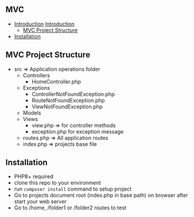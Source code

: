 <h2>MVC</h2>

<ul>
    <li>
        <a href="#introduction">Introduction</a>
        <a href="#introduction">Introduction</a>
        <ul><li><a href="#project-structure">MVC Project Structure</a></li></ul> 
    </li>
    <li><a href="#installation">Installation</a></li>
</ul>

 
 <div id="project-structure">
     <h2>MVC Project Structure</h2>
     <ul>
        <li>
            src => Application operations folder
            <ul>
                <li>Controllers
                    <ul>
                        <li>HomeController.php</li>
                    </ul>
                </li>
                <li>Exceptions
                  <ul>
                      <li>ControllerNotFoundException.php</li>
                    <li>RouteNotFoundException.php</li>
                    <li>ViewNotFoundException.php</li>
                  </ul>
                </li>
                <li>Models</li>
                <li>Views  
                    <ul>
                        <li>view.php => for controller methods</li>
                        <li>exception.php for exception message</li>
                    </ul>
                </li>
                <li>routes.php => All application routes</li>
                <li>index.php => projects base file</li>
            </ul>
        </li>
     </ul>
 </div>

<div id="installation">
    <h2>Installation</h2>
    <ul>
        <li>PHP8+ required</li>
        <li>clone this repo to your environment</li>
        <li>run <code>composer install</code> command to setup project</li>
        <li>Go to projects document root (index.php in base path) on browser after start your web server </li> 
        <li>Go to /home, /folder1 or /folder2 routes to test</li>
    </ul>
</div>
